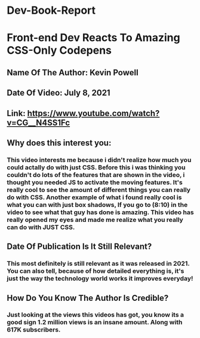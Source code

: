 # Dev-Book-Report

# Front-end Dev Reacts To Amazing CSS-Only Codepens

## Name Of The Author: Kevin Powell
## Date Of Video: July 8, 2021
## Link: https://www.youtube.com/watch?v=CG__N4SS1Fc

## Why does this interest you:
### This video interests me because i didn't realize how much you could actally do with just CSS. Before this i was thinking you couldn't do lots of the features that are shown in the video, i thought you needed JS to activate the moving features. It's really cool to see the amount of different things you can really do with CSS. Another example of what i found really cool is what you can with just box shadows, If you go to (8:10) in the video to see what that guy has done is amazing. This video has really opened my eyes and made me realize what you really can do with JUST CSS.

## Date Of Publication Is It Still Relevant?
### This most definitely is still relevant as it was released in 2021. You can also tell, because of how detailed everything is, it's just the way the technology world works it improves everyday! 

## How Do You Know The Author Is Credible?
### Just looking at the views this videos has got, you know its a good sign 1.2 million views is an insane amount. Along with 617K subscribers.
